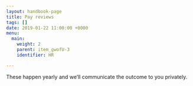 ```yaml
---
layout: handbook-page
title: Pay reviews
tags: []
date: 2019-01-22 11:00:00 +0000
menu:
  main:
    weight: 2
    parent: item_gwofU-3
    identifier: HR

---
```

These happen yearly and we’ll communicate the outcome to you privately.